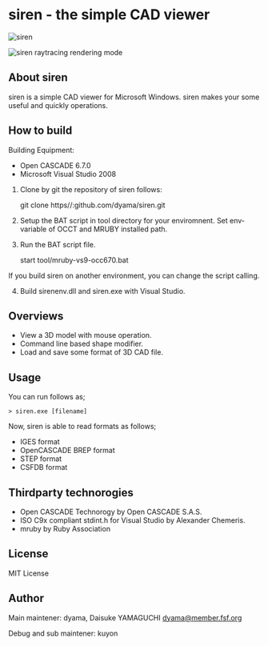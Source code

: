  siren - the simple CAD viewer
============================================================

![siren](http://dyama.org/siren/siren_screenshot.png "siren")

![siren raytracing rendering mode](http://dyama.org/wp-content/uploads/occt670-raytracing-sample-300x164.png "siren raytracing rendering mode")

 About siren
------------------------------------------------------------

siren is a simple CAD viewer for Microsoft Windows. siren
makes your some useful and quickly operations.

 How to build
------------------------------------------------------------

Building Equipment:

* Open CASCADE 6.7.0
* Microsoft Visual Studio 2008

1. Clone by git the repository of siren follows:

    git clone https//:github.com/dyama/siren.git

2. Setup the BAT script in tool directory for your enviromnent.
Set env-variable of OCCT and MRUBY installed path.

3. Run the BAT script file.

    start tool/mruby-vs9-occ670.bat

If you build siren on another environment, you can change
the script calling.

4. Build sirenenv.dll and siren.exe with Visual Studio.

 Overviews
------------------------------------------------------------

* View a 3D model with mouse operation.
* Command line based shape modifier.
* Load and save some format of 3D CAD file.

 Usage
------------------------------------------------------------

You can run follows as;

    > siren.exe [filename]

Now, siren is able to read formats as follows;

* IGES format
* OpenCASCADE BREP format
* STEP format
* CSFDB format

 Thirdparty technorogies
------------------------------------------------------------

* Open CASCADE Technorogy by Open CASCADE S.A.S.
* ISO C9x compliant stdint.h for Visual Studio by Alexander Chemeris.
* mruby by Ruby Association

 License
------------------------------------------------------------

MIT License

 Author
------------------------------------------------------------
Main maintener:
    dyama, Daisuke YAMAGUCHI <dyama@member.fsf.org>

Debug and sub maintener:
    kuyon

